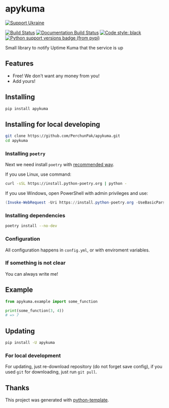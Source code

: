 # apykuma

[![Support Ukraine](https://badgen.net/badge/support/UKRAINE/?color=0057B8&labelColor=FFD700)](https://www.gov.uk/government/news/ukraine-what-you-can-do-to-help)

[![Build Status](https://github.com/PerchunPak/apykuma/actions/workflows/test.yml/badge.svg?branch=master)](https://github.com/PerchunPak/apykuma/actions?query=workflow%3Atest)
[![Documentation Build Status](https://readthedocs.org/projects/apykuma/badge/?version=latest)](https://apykuma.readthedocs.io/)
[![Code style: black](https://img.shields.io/badge/code%20style-black-000000.svg)](https://github.com/psf/black)
[![Python support versions badge (from pypi)](https://img.shields.io/pypi/pyversions/apykuma)](https://www.python.org/downloads/)

Small library to notify Uptime Kuma that the service is up

## Features

- Free! We don't want any money from you!
- Add yours!

## Installing

```bash
pip install apykuma
```

## Installing for local developing

```bash
git clone https://github.com/PerchunPak/apykuma.git
cd apykuma
```

### Installing `poetry`

Next we need install `poetry` with [recommended way](https://python-poetry.org/docs/master/#installation).

If you use Linux, use command:

```bash
curl -sSL https://install.python-poetry.org | python -
```

If you use Windows, open PowerShell with admin privileges and use:

```powershell
(Invoke-WebRequest -Uri https://install.python-poetry.org -UseBasicParsing).Content | python -
```

### Installing dependencies

```bash
poetry install --no-dev
```

### Configuration

All configuration happens in `config.yml`, or with enviroment variables.

### If something is not clear

You can always write me!

## Example

```py
from apykuma.example import some_function

print(some_function(3, 4))
# => 7
```

## Updating

```bash
pip install -U apykuma
```

### For local development

For updating, just re-download repository (do not forget save config),
if you used `git` for downloading, just run `git pull`.

## Thanks

This project was generated with [python-template](https://github.com/PerchunPak/python-template).
